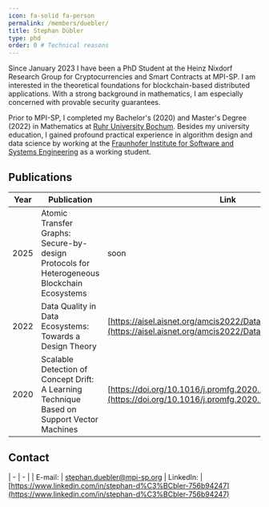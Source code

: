 ```yaml
---
icon: fa-solid fa-person
permalink: /members/duebler/
title: Stephan Dübler
type: phd
order: 0 # Technical reasons
---
```



Since January 2023 I have been a PhD Student at the Heinz Nixdorf Research Group for Cryptocurrencies and Smart Contracts at MPI-SP.
I am interested in the theoretical foundations for blockchain-based distributed applications. With a strong background in mathematics, I am especially concerned with provable security guarantees.

Prior to MPI-SP, I completed my Bachelor's (2020) and Master's Degree (2022) in Mathematics at [Ruhr University Bochum](https://www.ruhr-uni-bochum.de/en). 
Besides my university education, I gained profound practical experience in algorithm design and data science by working at the [Fraunhofer Institute for Software and Systems Engineering](https://www.isst.fraunhofer.de/en.html) as a working student. 

## Publications

|Year|Publication|Link|
|----|-----------|----|
|2025| Atomic Transfer Graphs: Secure-by-design Protocols for Heterogeneous Blockchain Ecosystems | soon |
|2022| Data Quality in Data Ecosystems: Towards a Design Theory | [https://aisel.aisnet.org/amcis2022/DataEcoSys/DataEcoSys/3](https://aisel.aisnet.org/amcis2022/DataEcoSys/DataEcoSys/3) |
|2020|  Scalable Detection of Concept Drift: A Learning Technique Based on Support Vector Machines | [https://doi.org/10.1016/j.promfg.2020.10.057](https://doi.org/10.1016/j.promfg.2020.10.057) |

## Contact

| - | - |
| E-mail: | [stephan.duebler@mpi-sp.org](mailto:stephan.duebler@mpi-sp.org)
| LinkedIn: | [https://www.linkedin.com/in/stephan-d%C3%BCbler-756b94247](https://www.linkedin.com/in/stephan-d%C3%BCbler-756b94247)
